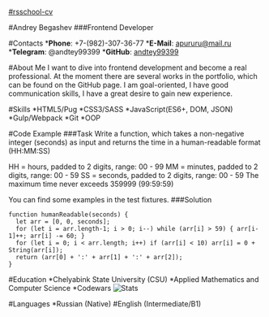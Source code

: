 [#rsschool-cv](https://andtey99399.github.io/rsschool-cv/cv)

#Andrey Begashev
###Frontend Developer

#Contacts
*__Phone__: +7-(982)-307-36-77
*__E-Mail__: apururu@mail.ru
*__Telegram__: @andtey99399
*__GitHub__: [andtey99399](https://github.com/andtey99399)

#About Me
I want to dive into frontend development and become a real professional. At the moment there are several works in the portfolio, which can be found on the GitHub page. I am goal-oriented, I have good communication skills, I have a great desire to gain new experience.

#Skills
*HTML5/Pug
*CSS3/SASS
*JavaScript(ES6+, DOM, JSON)
*Gulp/Webpack
*Git
*OOP

#Code Example
###Task
Write a function, which takes a non-negative integer (seconds) as input and returns the time in a human-readable format (HH:MM:SS)

HH = hours, padded to 2 digits, range: 00 - 99
MM = minutes, padded to 2 digits, range: 00 - 59
SS = seconds, padded to 2 digits, range: 00 - 59
The maximum time never exceeds 359999 (99:59:59)

You can find some examples in the test fixtures.
###Solution
```
function humanReadable(seconds) {
  let arr = [0, 0, seconds];
  for (let i = arr.length-1; i > 0; i--) while (arr[i] > 59) { arr[i-1]++; arr[i] -= 60; }
  for (let i = 0; i < arr.length; i++) if (arr[i] < 10) arr[i] = 0 + String(arr[i]);
  return (arr[0] + ':' + arr[1] + ':' + arr[2]);
}
```

#Education
*Chelyabink State University (CSU)
    *Applied Mathematics and Computer Science
*Codewars
![Stats](https://www.codewars.com/users/andtey99399/badges/large)

#Languages
*Russian (Native)
#English (Intermediate/B1)